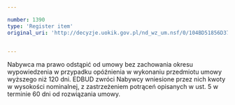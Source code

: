 ```yaml
---

number: 1390
type: 'Register item'
original_uri: 'http://decyzje.uokik.gov.pl/nd_wz_um.nsf/0/104BD51856D37679C125744700451F13?OpenDocument'


---
```


Nabywca ma prawo odstąpić od umowy bez zachowania okresu wypowiedzenia w przypadku opóźnienia w wykonaniu przedmiotu umowy wyższego niż 120 dni. EDBUD zwróci Nabywcy wniesione przez nich kwoty w wysokości nominalnej, z zastrzeżeniem potrąceń opisanych w ust. 5 w terminie 60 dni od rozwiązania umowy.
